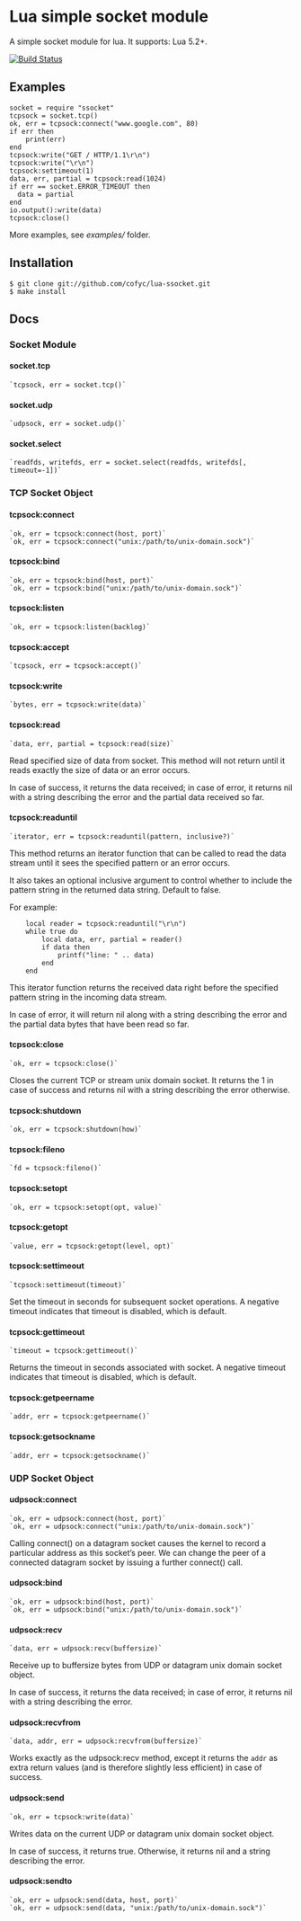 
# Lua simple socket module

A simple socket module for lua. It supports: Lua 5.2+.

[![Build Status](https://travis-ci.org/cofyc/lua-ssocket.png?branch=master)](https://travis-ci.org/cofyc/lua-ssocket)

## Examples

```
socket = require "ssocket"
tcpsock = socket.tcp()
ok, err = tcpsock:connect("www.google.com", 80)
if err then
    print(err)
end
tcpsock:write("GET / HTTP/1.1\r\n")
tcpsock:write("\r\n")
tcpsock:settimeout(1)
data, err, partial = tcpsock:read(1024)
if err == socket.ERROR_TIMEOUT then
  data = partial
end
io.output():write(data)
tcpsock:close()
```

More examples, see *examples/* folder.

## Installation

    $ git clone git://github.com/cofyc/lua-ssocket.git
    $ make install

## Docs

### Socket Module

#### socket.tcp

    `tcpsock, err = socket.tcp()`

#### socket.udp

    `udpsock, err = socket.udp()`

#### socket.select

    `readfds, writefds, err = socket.select(readfds, writefds[, timeout=-1])`

### TCP Socket Object

#### tcpsock:connect

    `ok, err = tcpsock:connect(host, port)`
    `ok, err = tcpsock:connect("unix:/path/to/unix-domain.sock")`

#### tcpsock:bind

    `ok, err = tcpsock:bind(host, port)`
    `ok, err = tcpsock:bind("unix:/path/to/unix-domain.sock")`

#### tcpsock:listen

    `ok, err = tcpsock:listen(backlog)`

#### tcpsock:accept

    `tcpsock, err = tcpsock:accept()`

#### tcpsock:write

    `bytes, err = tcpsock:write(data)`

#### tcpsock:read

    `data, err, partial = tcpsock:read(size)`

Read specified size of data from socket. This method will not return until
it reads exactly the size of data or an error occurs.

In case of success, it returns the data received; in case of error, it
returns nil with a string describing the error and the partial data received
so far.

#### tcpsock:readuntil

    `iterator, err = tcpsock:readuntil(pattern, inclusive?)`

This method returns an iterator function that can be called to read the data
stream until it sees the specified pattern or an error occurs.

It also takes an optional inclusive argument to control whether to include
the pattern string in the returned data string. Default to false.

For example:

```
    local reader = tcpsock:readuntil("\r\n")
    while true do
        local data, err, partial = reader()
        if data then
            printf("line: " .. data)
        end
    end
```

This iterator function returns the received data right before the specified
pattern string in the incoming data stream.

In case of error, it will return nil along with a string describing the
error and the partial data bytes that have been read so far.

#### tcpsock:close
  
    `ok, err = tcpsock:close()`

Closes the current TCP or stream unix domain socket. It returns the 1 in case
of success and returns nil with a string describing the error otherwise.

#### tcpsock:shutdown

    `ok, err = tcpsock:shutdown(how)`

#### tcpsock:fileno

    `fd = tcpsock:fileno()`

#### tcpsock:setopt

    `ok, err = tcpsock:setopt(opt, value)`

#### tcpsock:getopt

    `value, err = tcpsock:getopt(level, opt)`

#### tcpsock:settimeout

    `tcpsock:settimeout(timeout)`

Set the timeout in seconds for subsequent socket operations.
A negative timeout indicates that timeout is disabled, which is default.

#### tcpsock:gettimeout

    `timeout = tcpsock:gettimeout()`

Returns the timeout in seconds associated with socket.
A negative timeout indicates that timeout is disabled, which is default.

#### tcpsock:getpeername

    `addr, err = tcpsock:getpeername()`

#### tcpsock:getsockname

    `addr, err = tcpsock:getsockname()`

### UDP Socket Object

#### udpsock:connect

    `ok, err = udpsock:connect(host, port)`
    `ok, err = udpsock:connect("unix:/path/to/unix-domain.sock")`

Calling connect() on a datagram socket causes the kernel to record a particular
address as this socket’s peer.
We can change the peer of a connected datagram socket by issuing a further
connect() call. 

#### udpsock:bind

    `ok, err = udpsock:bind(host, port)`
    `ok, err = udpsock:bind("unix:/path/to/unix-domain.sock")`

#### udpsock:recv
  
    `data, err = udpsock:recv(buffersize)`
 
Receive up to buffersize bytes from UDP or datagram unix domain socket
object.

In case of success, it returns the data received; in case of error, it
returns nil with a string describing the error.

#### udpsock:recvfrom

    `data, addr, err = udpsock:recvfrom(buffersize)`

Works exactly as the udpsock:recv method, except it returns the `addr` as extra
return values (and is therefore slightly less efficient) in
case of success.

#### udpsock:send

    `ok, err = tcpsock:write(data)`

Writes data on the current UDP or datagram unix domain socket object.

In case of success, it returns true. Otherwise, it returns nil and a string
describing the error.

#### udpsock:sendto

    `ok, err = udpsock:send(data, host, port)`
    `ok, err = udpsock:send(data, "unix:/path/to/unix-domain.sock")`